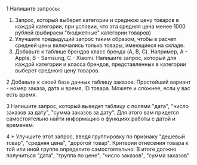 1 Напишите запросы:
1. Запрос, который выберет категории и среднюю цену товаров в каждой категории, при условии, что эта средняя цена менее 1000 рублей (выбираем "бюджетные" категории товаров)
2. Улучшите предыдущий запрос таким образом, чтобы в расчет средней цены включались только товары, имеющиеся на складе.
3. Добавьте к таблице брендов класс бренда (A, B, C). Например, A - Apple, B - Samsung, C - Xiaomi. Напишите запрос, который для каждой категории и класса брендов, представленных в категории выберет среднюю цену товаров.

2 Добавьте к своей базе данных таблицу заказов. Простейший вариант - номер заказа, дата и время, ID товара. Можете и сложнее, если у вас есть время.

3 Напишите запрос, который выведет таблицу с полями "дата", "число заказов за дату", "сумма заказов за дату". Для этого вам придется самостоятельно найти информацию о функциях работы с датой и временем.

4 * Улучшите этот запрос, введя группировку по признаку "дешевый товар", "средняя цена", "дорогой товар". Критерии отнесения товара к той или иной группе определите самостоятельно. В итоге должно получиться "дата", "группа по цене", "число заказов", "сумма заказов"
